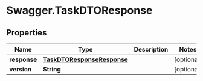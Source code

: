 # Swagger.TaskDTOResponse

## Properties
Name | Type | Description | Notes
------------ | ------------- | ------------- | -------------
**response** | [**TaskDTOResponseResponse**](TaskDTOResponseResponse.md) |  | [optional] 
**version** | **String** |  | [optional] 


